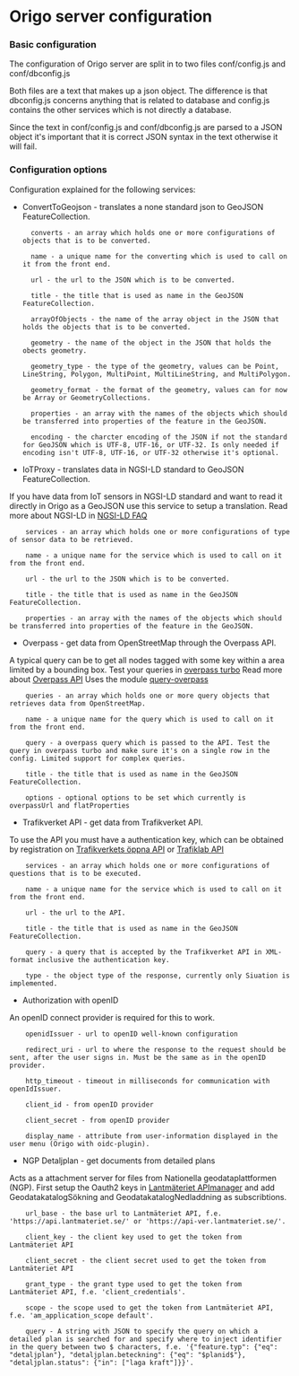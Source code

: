 # Origo server configuration

### Basic configuration
The configuration of Origo server are split in to two files conf/config.js and conf/dbconfig.js

Both files are a text that makes up a json object. The difference is that dbconfig.js concerns anything that is related to database and config.js contains the other services which is not directly a database.

Since the text in conf/config.js and conf/dbconfig.js are parsed to a JSON object it's important that it is correct JSON syntax in the text otherwise it will fail.

### Configuration options
Configuration explained for the following services:

- ConvertToGeojson - translates a none standard json to GeoJSON FeatureCollection.

		converts - an array which holds one or more configurations of objects that is to be converted.

		name - a unique name for the converting which is used to call on it from the front end.

		url - the url to the JSON which is to be converted.

		title - the title that is used as name in the GeoJSON FeatureCollection.

		arrayOfObjects - the name of the array object in the JSON that holds the objects that is to be converted.

		geometry - the name of the object in the JSON that holds the obects geometry.

		geometry_type - the type of the geometry, values can be Point, LineString, Polygon, MultiPoint, MultiLineString, and MultiPolygon.

		geometry_format - the format of the geometry, values can for now be Array or GeometryCollections.

		properties - an array with the names of the objects which should be transferred into properties of the feature in the GeoJSON.

		encoding - the charcter encoding of the JSON if not the standard for GeoJSON which is UTF-8, UTF-16, or UTF-32. Is only needed if encoding isn't UTF-8, UTF-16, or UTF-32 otherwise it's optional.

- IoTProxy - translates data in NGSI-LD standard to GeoJSON FeatureCollection.

If you have data from IoT sensors in NGSI-LD standard and want to read it directly in Origo as a GeoJSON use this service to setup a translation. Read more about NGSI-LD in [NGSI-LD FAQ](https://fiware-datamodels.readthedocs.io/en/latest/ngsi-ld_faq/index.html)

		services - an array which holds one or more configurations of type of sensor data to be retrieved.

		name - a unique name for the service which is used to call on it from the front end.

		url - the url to the JSON which is to be converted.

		title - the title that is used as name in the GeoJSON FeatureCollection.

		properties - an array with the names of the objects which should be transferred into properties of the feature in the GeoJSON.

- Overpass - get data from OpenStreetMap through the Overpass API.

A typical query can be to get all nodes tagged with some key within a area limited by a bounding box. Test your queries in [overpass turbo](https://overpass-turbo.eu/) Read more about [Overpass API](https://wiki.openstreetmap.org/wiki/Overpass_API) Uses the module [query-overpass](https://github.com/perliedman/query-overpass)

		queries - an array which holds one or more query objects that retrieves data from OpenStreetMap.

		name - a unique name for the query which is used to call on it from the front end.

		query - a overpass query which is passed to the API. Test the query in overpass turbo and make sure it's on a single row in the config. Limited support for complex queries.

		title - the title that is used as name in the GeoJSON FeatureCollection.

		options - optional options to be set which currently is overpassUrl and flatProperties

- Trafikverket API - get data from Trafikverket API.

To use the API you must have a authentication key, which can be obtained by registration on [Trafikverkets öppna API](https://api.trafikinfo.trafikverket.se/) or [Trafiklab API](https://www.trafiklab.se/api)

		services - an array which holds one or more configurations of questions that is to be executed.

		name - a unique name for the service which is used to call on it from the front end.

		url - the url to the API.

		title - the title that is used as name in the GeoJSON FeatureCollection.

		query - a query that is accepted by the Trafikverket API in XML-format inclusive the authentication key.

		type - the object type of the response, currently only Siuation is implemented.

- Authorization with openID

An openID connect provider is required for this to work.

    	openidIssuer - url to openID well-known configuration

    	redirect_uri - url to where the response to the request should be sent, after the user signs in. Must be the same as in the openID provider.

    	http_timeout - timeout in milliseconds for communication with openIdIssuer.

    	client_id - from openID provider

    	client_secret - from openID provider

    	display_name - attribute from user-information displayed in the user menu (Origo with oidc-plugin).

- NGP Detaljplan - get documents from detailed plans

Acts as a attachment server for files from Nationella geodataplattformen (NGP). First setup the Oauth2 keys in [Lantmäteriet APImanager](https://apimanager.lantmateriet.se/devportal/apis) and add GeodatakatalogSökning and GeodatakatalogNedladdning as subscribtions.

    	url_base - the base url to Lantmäteriet API, f.e. 'https://api.lantmateriet.se/' or 'https://api-ver.lantmateriet.se/'.

    	client_key - the client key used to get the token from Lantmäteriet API

    	client_secret - the client secret used to get the token from Lantmäteriet API

    	grant_type - the grant type used to get the token from Lantmäteriet API, f.e. 'client_credentials'.

    	scope - the scope used to get the token from Lantmäteriet API, f.e. 'am_application_scope default'.

    	query - A string with JSON to specify the query on which a detailed plan is searched for and specify where to inject identifier in the query between two $ characters, f.e. '{"feature.typ": {"eq": "detaljplan"}, "detaljplan.beteckning": {"eq": "$planid$"}, "detaljplan.status": {"in": ["laga kraft"]}}'.

